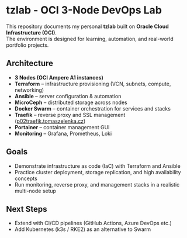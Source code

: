 # tzlab - OCI 3-Node DevOps Lab  

This repository documents my personal **tzlab** built on **Oracle Cloud Infrastructure (OCI)**.  
The environment is designed for learning, automation, and real-world portfolio projects.  

## Architecture  
- **3 Nodes (OCI Ampere A1 instances)**  
- **Terraform** – infrastructure provisioning (VCN, subnets, compute, networking)  
- **Ansible** – server configuration & automation  
- **MicroCeph** – distributed storage across nodes  
- **Docker Swarm** – container orchestration for services and stacks  
- **Traefik** – reverse proxy and SSL management ([p02traefik.tomaszelenka.cz](https://p02traefik.tomaszelenka.cz))  
- **Portainer** – container management GUI  
- **Monitoring** – Grafana, Prometheus, Loki  

## Goals  
- Demonstrate infrastructure as code (IaC) with Terraform and Ansible  
- Practice cluster deployment, storage replication, and high availability concepts  
- Run monitoring, reverse proxy, and management stacks in a realistic multi-node setup  

## Next Steps  
- Extend with CI/CD pipelines (GitHub Actions, Azure DevOps etc.)  
- Add Kubernetes (k3s / RKE2) as an alternative to Swarm  
